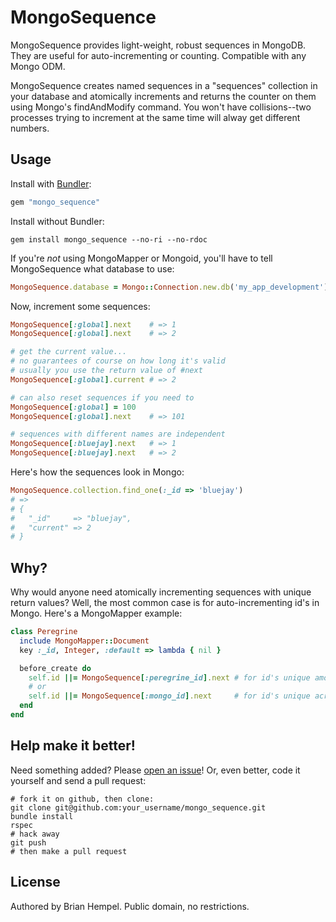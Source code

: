 # MongoSequence

MongoSequence provides light-weight, robust sequences in MongoDB. They are useful for auto-incrementing or counting.  Compatible with any Mongo ODM.

MongoSequence creates named sequences in a "sequences" collection in your database and atomically increments and returns the counter on them using Mongo's findAndModify command. You won't have collisions--two processes trying to increment at the same time will alway get different numbers.

## Usage

Install with [Bundler](http://gembundler.com/):

``` ruby
gem "mongo_sequence"
```

Install without Bundler:

    gem install mongo_sequence --no-ri --no-rdoc

If you're _not_ using MongoMapper or Mongoid, you'll have to tell MongoSequence what database to use:

``` ruby
MongoSequence.database = Mongo::Connection.new.db('my_app_development')
```

Now, increment some sequences:

``` ruby
MongoSequence[:global].next    # => 1
MongoSequence[:global].next    # => 2

# get the current value...
# no guarantees of course on how long it's valid
# usually you use the return value of #next
MongoSequence[:global].current # => 2

# can also reset sequences if you need to
MongoSequence[:global] = 100
MongoSequence[:global].next    # => 101

# sequences with different names are independent
MongoSequence[:bluejay].next   # => 1
MongoSequence[:bluejay].next   # => 2
```

Here's how the sequences look in Mongo:

``` ruby
MongoSequence.collection.find_one(:_id => 'bluejay')
# =>
# {
#   "_id"     => "bluejay",
#   "current" => 2
# }
```

## Why?

Why would anyone need atomically incrementing sequences with unique return values? Well, the most common case is for auto-incrementing id's in Mongo. Here's a MongoMapper example:

``` ruby
class Peregrine
  include MongoMapper::Document
  key :_id, Integer, :default => lambda { nil }

  before_create do
    self.id ||= MongoSequence[:peregrine_id].next # for id's unique among Peregrines
    # or
    self.id ||= MongoSequence[:mongo_id].next     # for id's unique across the database
  end
end
```

## Help make it better!

Need something added? Please [open an issue](https://github.com/brianhempel/mongo_sequence/issues)! Or, even better, code it yourself and send a pull request:

    # fork it on github, then clone:
    git clone git@github.com:your_username/mongo_sequence.git
    bundle install
    rspec
    # hack away
    git push
    # then make a pull request

## License

Authored by Brian Hempel. Public domain, no restrictions.

